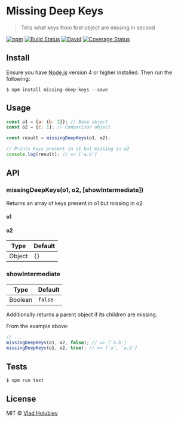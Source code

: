 # Missing Deep Keys

> Tells what keys from first object are missing in second

[![npm](https://img.shields.io/npm/v/missing-deep-keys.svg?maxAge=2592000)](https://www.npmjs.com/package/missing-deep-keys)
[![Build Status](https://travis-ci.org/vladgolubev/missing-deep-keys.svg?branch=master)](https://travis-ci.org/vladgolubev/missing-deep-keys)
[![David](https://img.shields.io/david/vladgolubev/missing-deep-keys.svg?maxAge=2592000)](https://github.com/vladgolubev/missing-deep-keys)
[![Coverage Status](https://coveralls.io/repos/github/vladgolubev/missing-deep-keys/badge.svg?branch=master)](https://coveralls.io/github/vladgolubev/missing-deep-keys?branch=master)

## Install

Ensure you have [Node.js](https://nodejs.org) version 4 or higher installed. Then run the following:

```
$ npm install missing-deep-keys --save
```

## Usage

```javascript
const o1 = {a: {b: 2}}; // Base object
const o2 = {c: 1}; // Comparison object

const result = missingDeepKeys(o1, o2);

// Prints keys present in o1 but missing in o2
console.log(result); // => ['a.b']
```

## API

### missingDeepKeys(o1, o2, [showIntermediate])

Returns an array of keys present in o1 but missing in o2

#### o1
#### o2

| Type   | Default |
|--------|---------|
| Object | `{}`    |

### showIntermediate

| Type    | Default |
|---------|---------|
| Boolean | `false` |

Additionally returns a parent object if its children are missing.

From the example above:

```javascript
// ...
missingDeepKeys(o1, o2, false); // => ['a.b']
missingDeepKeys(o1, o2, true); // => ['a', 'a.b']
```

## Tests

```
$ npm run test
```

## License

MIT © [Vlad Holubiev](https://github.com/vladgolubev)
